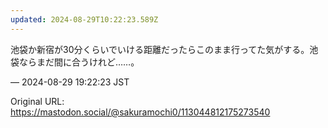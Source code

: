 ```yaml
---
updated: 2024-08-29T10:22:23.589Z
---
```


<p>池袋か新宿が30分くらいでいける距離だったらこのまま行ってた気がする。池袋ならまだ間に合うけれど……。</p>

&mdash; 2024-08-29 19:22:23 JST

Original URL: https://mastodon.social/@sakuramochi0/113044812175273540
